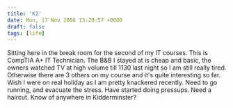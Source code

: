 ```yaml
---
title: 'K2'
date: Mon, 17 Nov 2008 13:20:57 +0000
draft: false
tags: [life]
---
```


Sitting here in the break room for the second of my IT courses. This is CompTIA A+ IT Technician. The B&B I stayed at is cheap and basic, the owners watched TV at high volume till 1130 last night so I am still really tired. Otherwise there are 3 others on my course and it's quite interesting so far. Wish I were on real holiday as I am pretty knackered recently. Need to go running, and evacuate the stress. Have started doing pressups. Need a haircut. Know of anywhere in Kidderminster?